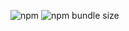![npm](https://img.shields.io/npm/v/tiny.svg)
![npm bundle size](https://img.shields.io/bundlephobia/min/tiny.svg)
